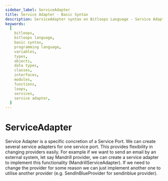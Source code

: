 ```yaml
---
sidebar_label: ServiceAdapter
title: Service Adapter - Basic Syntax
description: ServiceAdapter syntax on Bitloops Language - Service Adapter...
keywords:
  [
    bitloops,
    bitloops language,
    basic syntax,
    programming language,
    variables,
    types,
    objects,
    data types,
    classes,
    interfaces,
    modules,
    functions,
    loops,
    services,
    service adapter,
  ]
---
```


# ServiceAdapter

Service Adapter is a specific concretion of a Service Port. We can create several service adapters for one service port. This provides flexibility in changing providers easily.
For example if we want to send an email by an external system, let say Mandrill provider, we can create a service adapter to implement this functionality (MandrillServiceAdapter). If we need to change the provider for some reason we can just implement another one to utilise another provider (e.g. SendInBlueProvider for sendinblue provider).
